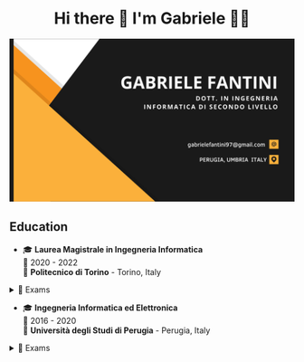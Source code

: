 <h1 align='center'>
  Hi there 👋 I'm Gabriele 👨‍💻
</h1>

<img src="https://github.com/gabrielefantini/gabrielefantini/blob/main/Corporate%20Business%20Card.png" />

## Education

- 🎓 **Laurea Magistrale in Ingegneria Informatica**\
📆 2020 - 2022\
📍 **Politecnico di Torino** - Torino, Italy

<details>
  <summary>📃 Exams</summary>
  <ul>
    <li> Applicazioni Web I</li>
    <li>Architetture dei sistemi di elaborazione</li>
    <li>Data Science e Tecnologie per le Basi di Dati	</li>
    <li>Formal languages and compilers</li>
    <li>Information systems</li>
    <li>Ingegneria del software</li>
    <li>Machine learning for vision and multimedia</li>
    <li>Mobile application development</li>
    <li>Programmazione di sistema</li>
    <li>Sicurezza dei sistemi informativi</li>
    <li> Software Engineering II</li>
    <li>Tecnologie e servizi di rete</li>
    <li>Web Applications II</li>
  </ul>
</details>

- 🎓 **Ingegneria Informatica ed Elettronica**\
📆 2016 - 2020\
📍 **Università degli Studi di Perugia** - Perugia, Italy

<details>
  <summary>📃 Exams</summary>
  <ul>
    <li> Analisi Matematica 1</li>
    <li>Analisi Matematica 2</li>
    <li>Fisica A</li>
    <li>Fondamenti di Informatica e Laboratorio</li>
    <li> Geometria ed Algebra</li>
    <li> Matematica Discreta</li>
    <li> Architetture dei Calcolatori e Sistemi Operativi</li>
    <li>Calcolo delle Probabilità</li>
    <li>Fisica B</li>
    <li> Fondamenti di Automatica</li>
    <li> Programmazione di Interfacce Grafiche e Dispositivi Mobili</li>
    <li> Teoria dei Circuiti</li>
    <li> Teoria dei Segnali</li>
    <li> Basi di Dati</li>
    <li> Economia ed Organizzazione Aziendale</li>
    <li> Ingegneria dei Sistemi di Controllo</li>
    <li>Reti Logiche e Microcontrollori e Laboratorio</li>
    <li>Fondamenti di Internet con Laboratorio</li>
    <li> Algoritmi e Strutture di Dati</li>
 </ul>
</details>
